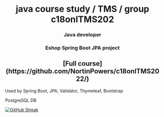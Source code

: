 <h1 align="center">java course study / TMS / group c18onlTMS202</h1>
<h3 align="center">Java developer</h3>
<h3 align="center">Eshop Spring Boot JPA project</h3>

<h2 align="center">[Full course](https://github.com/NortinPowers/c18onlTMS2022/) </h2>

<p>Used by Spring Boot, JPA, Validator, Thymeleaf, Bootstrap</p>
<p>PostgreSQL DB</p>

[![GitHub Streak](https://streak-stats.demolab.com?user=NortinPowers&theme=dark&hide_border=true&border_radius=15)](https://git.io/streak-stats)

